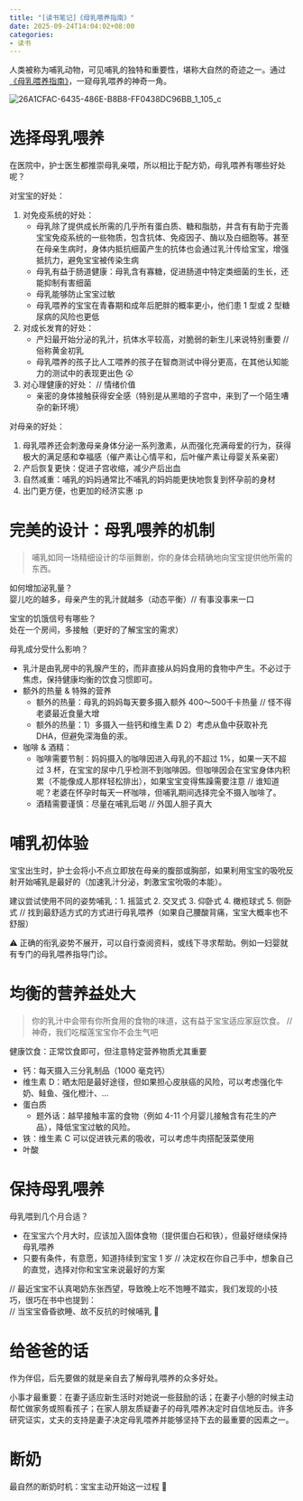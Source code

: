 ```yaml
---
title: "[读书笔记]《母乳喂养指南》"
date: 2025-09-24T14:04:02+08:00
categories:
- 读书
---
```


人类被称为哺乳动物，可见哺乳的独特和重要性，堪称大自然的奇迹之一。通过[《母乳喂养指南》](https://book.douban.com/subject/36560415/)，一窥母乳喂养的神奇一角。

![26A1CFAC-6435-486E-B8B8-FF0438DC96BB_1_105_c](/images/blog/global/26A1CFAC-6435-486E-B8B8-FF0438DC96BB_1_105_c.jpeg)


# 选择母乳喂养
在医院中，护士医生都推崇母乳亲喂，所以相比于配方奶，母乳喂养有哪些好处呢？

对宝宝的好处：
1. 对免疫系统的好处：
    - 母乳除了提供成长所需的几乎所有蛋白质、糖和脂肪，并含有有助于完善宝宝免疫系统的一些物质，包含抗体、免疫因子、酶以及白细胞等。甚至在母亲生病时，身体内抵抗细菌产生的抗体也会通过乳汁传给宝宝，增强抵抗力，避免宝宝被传染生病
    - 母乳有益于肠道健康：母乳含有寡糖，促进肠道中特定类细菌的生长，还能抑制有害细菌
    - 母乳能够防止宝宝过敏
    - 母乳喂养的宝宝在青春期和成年后肥胖的概率更小，他们患 1 型或 2 型糖尿病的风险也更低
2. 对成长发育的好处：
    - 产妇最开始分泌的乳汁，抗体水平较高，对脆弱的新生儿来说特别重要 // 俗称黄金初乳
    - 母乳喂养的孩子比人工喂养的孩子在智商测试中得分更高，在其他认知能力的测试中的表现更出色 😲 
3. 对心理健康的好处： // 情绪价值
    - 亲密的身体接触获得安全感（特别是从黑暗的子宫中，来到了一个陌生嘈杂的新环境）


对母亲的好处：
1. 母乳喂养还会刺激母亲身体分泌一系列激素，从而强化充满母爱的行为，获得极大的满足感和幸福感（催产素让心情平和，后叶催产素让母婴关系亲密）
2. 产后恢复更快：促进子宫收缩，减少产后出血
3. 自然减重：哺乳的妈妈通常比不哺乳的妈妈能更快地恢复到怀孕前的身材
4. 出门更方便，也更加的经济实惠 :p


# 完美的设计：母乳喂养的机制

> 哺乳如同一场精细设计的华丽舞剧，你的身体会精确地向宝宝提供他所需的东西。

如何增加泌乳量？   
婴儿吃的越多，母亲产生的乳汁就越多（动态平衡）// 有事没事来一口

宝宝的饥饿信号有哪些？   
处在一个房间，多接触（更好的了解宝宝的需求）

母乳成分受什么影响？
- 乳汁是由乳房中的乳腺产生的，而非直接从妈妈食用的食物中产生。不必过于焦虑，保持健康均衡的饮食习惯即可。
- 额外的热量 & 特殊的营养
    - 额外的热量：母乳的妈妈每天要多摄入额外 400～500千卡热量 // 怪不得老婆最近食量大增
    - 额外的热量：1）多摄入一些钙和维生素 D 2）考虑从鱼中获取补充 DHA，但避免深海鱼的汞。
- 咖啡 & 酒精：
    - 咖啡需要节制：妈妈摄入的咖啡因进入母乳的不超过 1%，如果一天不超过 3 杯，在宝宝的尿中几乎检测不到咖啡因。但咖啡因会在宝宝身体内积累（不能像成人那样轻松排出），如果宝宝变得焦躁需要注意 // 谁知道呢？老婆在怀孕时每天一杯咖啡，但哺乳期间选择完全不摄入咖啡了。
    - 酒精需要谨慎：尽量在哺乳后喝 // 外国人胆子真大

# 哺乳初体验

宝宝出生时，护士会将小不点立即放在母亲的腹部或胸部，如果利用宝宝的吸吮反射开始哺乳是最好的（加速乳汁分泌，刺激宝宝吮吸的本能）。

建议尝试使用不同的姿势哺乳：1. 摇篮式 2. 交叉式 3. 仰卧式 4. 橄榄球式 5. 侧卧式 // 找到最舒适方式的方式进行母乳喂养（如果自己腰酸背痛，宝宝大概率也不舒服）

⚠️ 正确的衔乳姿势不展开，可以自行查阅资料，或线下寻求帮助。例如一妇婴就有专门的母乳喂养指导门诊。

# 均衡的营养益处大

> 你的乳汁中会带有你所食用的食物的味道，这有益于宝宝适应家庭饮食。 // 神奇，我们吃榴莲宝宝你不会生气吧

健康饮食：正常饮食即可，但注意特定营养物质尤其重要
- 钙：每天摄入三分乳制品（1000 毫克钙）
- 维生素 D：晒太阳是最好途径，但如果担心皮肤癌的风险，可以考虑强化牛奶、鲑鱼、强化橙汁、...
- 蛋白质
    - 题外话：越早接触丰富的食物（例如 4-11 个月婴儿接触含有花生的产品），降低宝宝过敏的风险。
- 铁：维生素 C 可以促进铁元素的吸收，可以考虑牛肉搭配菠菜使用
- 叶酸

# 保持母乳喂养

母乳喂到几个月合适？
- 在宝宝六个月大时，应该加入固体食物（提供蛋白石和铁），但最好继续保持母乳喂养
- 只要有条件，有意愿，知道持续到宝宝 1 岁 // 决定权在你自己手中，想象自己的直觉，选择对你和宝宝来说最好的方案

// 最近宝宝不认真喝奶东张西望，导致晚上吃不饱睡不踏实，我们发现的小技巧，很巧在书中也提到：   
// 当宝宝昏昏欲睡、故不反抗的时候哺乳 🤭

# 给爸爸的话

作为伴侣，后先要做的就是亲自去了解母乳喂养的众多好处。

小事才最重要：在妻子适应新生活时对她说一些鼓励的话；在妻子小憩的时候主动帮忙做家务或照看孩子；在家人朋友质疑妻子的母乳喂养决定时自信地反击。许多研究证实，丈夫的支持是妻子决定母乳喂养并能够坚持下去的最重要的因素之一。

# 断奶
最自然的断奶时机：宝宝主动开始这一过程 🤔

